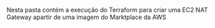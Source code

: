 Nesta pasta contém a execução do Terraform para criar uma EC2 NAT Gateway apartir de uma imagem do Marktplace da AWS
